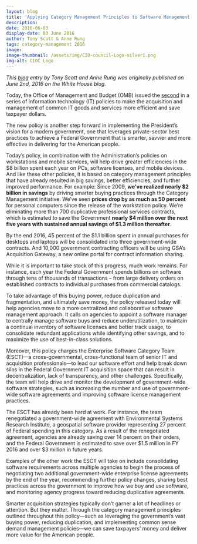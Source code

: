```yaml
---
layout: blog
title: 'Applying Category Management Principles to Software Management Practices'
description:
date: 2016-06-03
display-date: 03 June 2016
author: Tony Scott & Anne Rung
tags: category-management 2016
image:
image-thumbnail: /assets/img/CIO-council-Logo-silver1.png
img-alt: CIOC Logo
---
```

_This [blog](https://www.whitehouse.gov/blog/2016/06/02/applying-category-management-principles-software-management-practices) entry by Tony Scott and Anne Rung was originally published on June 2nd, 2016 on the White House blog._

Today, the Office of Management and Budget (OMB) issued the [second](https://www.whitehouse.gov/sites/default/files/omb/memoranda/2016/m-16-12_1.pdf) in a series of information technology (IT) policies to make the acquisition and management of common IT goods and services more efficient and save taxpayer dollars.

The new policy is another step forward in implementing the President’s vision for a modern government, one that leverages private-sector best practices to achieve a Federal Government that is smarter, savvier and more effective in delivering for the American people.

Today’s policy, in combination with the Administration’s policies on workstations and mobile services, will help drive greater efficiencies in the $8 billion spent each year on PCs, software licenses, and mobile devices. And like these other policies, it is based on category management principles that have already resulted in big savings, better efficiencies, and further improved performance. For example: Since 2009, **we’ve realized nearly $2 billion in savings** by driving smarter buying practices through the Category Management initiative. We’ve seen **prices drop by as much as 50 percent** for personal computers since the release of the workstation policy. We’re eliminating more than 700 duplicative professional services contracts, which is estimated to save the Government **nearly $4 million over the next five years with sustained annual savings of $1.3 million thereafter**.

By the end 2016, 45 percent of the $1.1 billion spent in annual purchases for desktops and laptops will be consolidated into three government-wide contracts. And 10,000 government contracting officers will be using GSA’s Acquisition Gateway, a new online portal for contract information sharing.

While it is important to take stock of this progress, much work remains. For instance, each year the Federal Government spends billions on software through tens of thousands of transactions – from large delivery orders on established contracts to individual purchases from commercial catalogs.

To take advantage of this buying power, reduce duplication and fragmentation, and ultimately save money, the policy released today will help agencies move to a more centralized and collaborative software management approach. It calls on agencies to appoint a software manager to centrally manage software buys and reduce underutilization, to maintain a continual inventory of software licenses and better track usage, to consolidate redundant applications while identifying other savings, and to maximize the use of best-in-class solutions.

Moreover, this policy charges the Enterprise Software Category Team (ESCT)—a cross-governmental, cross-functional team of senior IT and acquisition professionals—to lead our software effort and help break down silos in the Federal Government IT acquisition space that can result in decentralization, lack of transparency, and other challenges. Specifically, the team will help drive and monitor the development of government-wide software strategies, such as increasing the number and use of government-wide software agreements and improving software license management practices.

The ESCT has already been hard at work. For instance, the team renegotiated a government-wide agreement with Environmental Systems Research Institute, a geospatial software provider representing 27 percent of Federal spending in this category. As a result of the renegotiated agreement, agencies are already saving over 14 percent on their orders, and the Federal Government is estimated to save over $1.5 million in FY 2016 and over $3 million in future years.

Examples of the other work the ESCT will take on include consolidating software requirements across multiple agencies to begin the process of negotiating two additional government-wide enterprise license agreements by the end of the year, recommending further policy changes, sharing best practices across the government to improve how we buy and use software, and monitoring agency progress toward reducing duplicative agreements.

Smarter acquisition strategies typically don’t garner a lot of headlines or attention. But they matter. Through the category management principles outlined throughout this policy—such as leveraging the government’s vast buying power, reducing duplication, and implementing common sense demand management policies—we can save taxpayers’ money and deliver more value for the American people.
